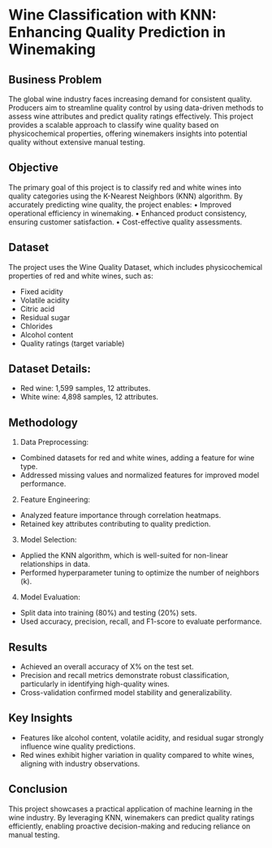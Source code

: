 # Wine Classification with KNN: Enhancing Quality Prediction in Winemaking

## Business Problem

The global wine industry faces increasing demand for consistent quality. Producers aim to streamline quality control by using data-driven methods to assess wine attributes and predict quality ratings effectively. This project provides a scalable approach to classify wine quality based on physicochemical properties, offering winemakers insights into potential quality without extensive manual testing.

## Objective

The primary goal of this project is to classify red and white wines into quality categories using the K-Nearest Neighbors (KNN) algorithm. By accurately predicting wine quality, the project enables:
	•	Improved operational efficiency in winemaking.
	•	Enhanced product consistency, ensuring customer satisfaction.
	•	Cost-effective quality assessments.

## Dataset

The project uses the Wine Quality Dataset, which includes physicochemical properties of red and white wines, such as:
- Fixed acidity
- Volatile acidity
- Citric acid
- Residual sugar
- Chlorides
- Alcohol content
- Quality ratings (target variable)  

## Dataset Details:
- Red wine: 1,599 samples, 12 attributes.
- White wine: 4,898 samples, 12 attributes.

## Methodology

1. Data Preprocessing:
- Combined datasets for red and white wines, adding a feature for wine type.
- Addressed missing values and normalized features for improved model performance.

2. Feature Engineering:
- Analyzed feature importance through correlation heatmaps.
- Retained key attributes contributing to quality prediction.

3. Model Selection:
- Applied the KNN algorithm, which is well-suited for non-linear relationships in data.
- Performed hyperparameter tuning to optimize the number of neighbors (k).

4. Model Evaluation:
- Split data into training (80%) and testing (20%) sets.
- Used accuracy, precision, recall, and F1-score to evaluate performance.

## Results
- Achieved an overall accuracy of X% on the test set.
- Precision and recall metrics demonstrate robust classification, particularly in identifying high-quality wines.
- Cross-validation confirmed model stability and generalizability.

## Key Insights
- Features like alcohol content, volatile acidity, and residual sugar strongly influence wine quality predictions.
- Red wines exhibit higher variation in quality compared to white wines, aligning with industry observations.

## Conclusion

This project showcases a practical application of machine learning in the wine industry. By leveraging KNN, winemakers can predict quality ratings efficiently, enabling proactive decision-making and reducing reliance on manual testing.

